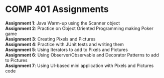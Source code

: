 # COMP 401 Assignments 
<b>Assignment 1</b>:
Java Warm-up using the Scanner object <br/>
<b>Assignment 2</b>:
Practice on Object Oriented Programming making Poker game <br/>
<b>Assignment 3</b>:
Creating Pixels and Pictures <br/>
<b>Assignment 4</b>:
Practice with JUnit tests and writing them <br/>
<b>Assignment 5</b>:
Using Iterators to add to Pixels and Pictures <br/>
<b>Assignment 6</b>:
Using Observer/Observable and Decorator Patterns to add to Pictures <br/>
<b>Assignment 7</b>:
Using UI-based mini application with Pixels and Pictures code 
